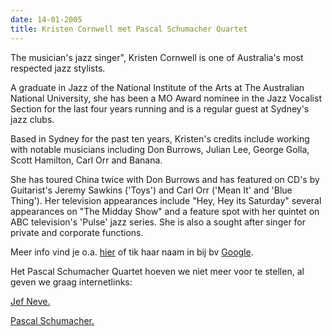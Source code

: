 ```yaml
---
date: 14-01-2005
title: Kristen Cornwell met Pascal Schumacher Quartet
---
```

The musician's jazz singer", Kristen Cornwell is one of Australia's most respected jazz stylists. 

A graduate in Jazz of the National Institute of the Arts at The Australian National University, 
she has been a MO Award nominee in the Jazz Vocalist Section for the last four years running 
and is a regular guest at Sydney's jazz clubs. 

Based in Sydney for the past ten years, Kristen's credits include working with notable musicians 
including Don Burrows, Julian Lee, George Golla, Scott Hamilton, Carl Orr and Banana. 

She has toured China twice with Don Burrows and has featured on CD's by Guitarist's Jeremy Sawkins ('Toys') 
and Carl Orr ('Mean It' and 'Blue Thing'). Her television appearances include "Hey, Hey its Saturday" 
several appearances on "The Midday Show" and a feature spot with her quintet on ABC television's 'Pulse' jazz series. 
She is also a sought after singer for private and corporate functions. 

Meer info vind je o.a. [hier](http://kristenlc.customer.netspace.net.au/) of tik 
haar naam in bij bv [Google](http://www.google.be/advanced_search?hl=nl). 

Het Pascal Schumacher Quartet hoeven we niet meer voor te stellen, al geven we graag internetlinks: 

[Jef Neve.](http://users.pandora.be/jefneve/) 

[Pascal Schumacher.](http://www.pascalschumacher.com/)